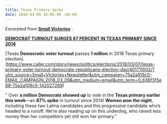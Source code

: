 ```yaml
---
title: Texas Primary Spike
date: 2018-03-09 16:08:00 -08:00
---
```


Excerpted from [**Small Victories**](https://www.celebratesmallvictories.com/) :

[**DEMOCRAT TURNOUT SURGES 87 PERCENT IN TEXAS PRIMARY SINCE 2014**
](http://www.newsweek.com/democrat-turnout-surges-87-texas-primary-2014-834806?utm_source=Small+Victories+Newsletter&utm_campaign=75a2a109c0-EMAIL_CAMPAIGN_2018_03_09&utm_medium=email&utm_term=0_636f315e88-75a2a109c0-142027269)

[Texas **Democratic voter turnout** passes **1 million** in 2018 Texas primary election].(https://www.caller.com/story/news/politics/elections/2018/03/07/texas-primary-voter-turnout-democrats-republicans-election-day/401711002/?utm_source=Small+Victories+Newsletter&utm_campaign=75a2a109c0-EMAIL_CAMPAIGN_2018_03_09&utm_medium=email&utm_term=0_636f315e88-75a2a109c0-142027269)

" Over **a million Democrats showed up** to vote in the **Texas primary earlier this week**—an **87% spike** in turnout since 2014! **Women won the night**, including these two Latina candidates and this progressive candidate who’s headed to a runoff. We’re also reading up on this underdog, who raised less money than her competitors yet still won her primary."


